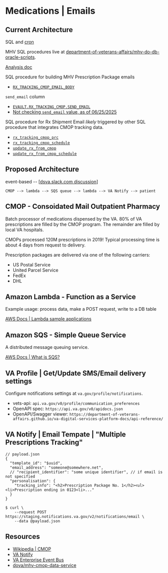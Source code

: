 # Medications | Emails

## Current Architecture

SQL and [cron](https://en.wikipedia.org/wiki/Cron)

MHV SQL procedures live at [department-of-veterans-affairs/mhv-do-db-oracle-scripts](https://github.com/department-of-veterans-affairs/mhv-do-db-oracle-scripts).

[Analysis doc](https://github.com/department-of-veterans-affairs/mhv-do-db-oracle-scripts/blob/master/discovery-docs/Deep_Dive_Analysis.md)

SQL procedure for building MHV Prescription Package emails

- [`RX_TRACKING_CMOP_EMAIL_BODY`](https://github.com/department-of-veterans-affairs/mhv-do-db-oracle-scripts/blob/master/releases/2025/X/MHV_070116/04_MHV_070116_evault_rxproc.sql)

`send_email` column

- [`EVAULT.RX_TRACKING_CMOP.SEND_EMAIL`](https://github.com/department-of-veterans-affairs/mhv-do-db-oracle-scripts/blob/master/MHV_CODE/TABLES/EVAULT/rx_tracking_cmop.sql#L84)
- [Not checking `send_email` value, as of 06/25/2025](https://github.com/department-of-veterans-affairs/mhv-do-db-oracle-scripts/blob/50ac9cd9646abc855416439a979b3daebbc473fe/releases/2025/X/MHV_070116/04_MHV_070116_evault_rxproc.sql#L55)

SQL procedure for Rx Shipment Email _likely_ triggered by other SQL procedure that integrates CMOP tracking data.

- [`rx_tracking_cmop_prc`](https://github.com/department-of-veterans-affairs/mhv-do-db-oracle-scripts/blob/master/MHV_CODE/PROCEDURES/EVAULT/rx_tracking_cmop_prc.prc)
- [`rx_tracking_cmop_schedule`](https://github.com/department-of-veterans-affairs/mhv-do-db-oracle-scripts/blob/master/MHV_CODE/SCHEDULED_SCHEDULES/EVAULT/rx_tracking_cmop_schedule.sql)
- [`update_rx_from_cmop`](https://github.com/department-of-veterans-affairs/mhv-do-db-oracle-scripts/blob/master/MHV_CODE/PROCEDURES/EVAULT/update_rx_from_cmop.prc)
- [`update_rx_from_cmop_schedule`](https://github.com/department-of-veterans-affairs/mhv-do-db-oracle-scripts/blob/master/MHV_CODE/SCHEDULED_SCHEDULES/EVAULT/update_rx_from_cmop_schedule.sql)


## Proposed Architecture

event-based -- [[dsva.slack.com discussion](https://dsva.slack.com/archives/C059Q28DV99/p1759348793863999?thread_ts=1759258976.899839&cid=C059Q28DV99)]

```
CMOP --> lambda --> SQS queue --> lambda --> VA Notify --> patient
```

## CMOP - Consoidated Mail Outpatient Pharmacy

Batch processor of medications dispensed by the VA. 80% of VA prescriptions are
filled by the CMOP program. The remainder are filled by local VA hospitals.

CMOPs processed 120M prescriptions in 2019! Typical processing time is about
4 days from request to delivery.

Prescription packages are delivered via one of the following carriers:

- US Postal Service
- United Parcel Service
- FedEx
- DHL


## Amazon Lambda - Function as a Service

Example usage: process data, make a POST request, write to a DB table

[AWS Docs | Lambda sample applications](https://docs.aws.amazon.com/lambda/latest/dg/lambda-samples.html)


## Amazon SQS - Simple Queue Service

A distributed message queuing service.

[AWS Docs | What is SQS?](https://docs.aws.amazon.com/AWSSimpleQueueService/latest/SQSDeveloperGuide/welcome.html)


## VA Profile | Get/Update SMS/Email delivery settings

Configure notifications settings at `va.gov/profile/notifications`.

- vets-api: `api.va.gov/v0/profile/communication_preferences`
- OpenAPI spec: `https://api.va.gov/v0/apidocs.json`
- OpenAPI/Swagger viewer: `https://department-of-veterans-affairs.github.io/va-digital-services-platform-docs/api-reference/`


## VA Notify | Email Tempate | "Multiple Prescriptions Tracking"

```
// payload.json
{
  "template_id": "$uuid",
  "email_address": "someone@somewhere.net",
  // "recipient_identifier": "some unique identifier", // if email is not specified
  "personalisation": {
    "tracking_info": "<h2>Prescription Package No. 1</h2><ul><li>Prescription ending in 0123<li>..."
  }
}
```

```
$ curl \
    --request POST https://staging.notifications.va.gov/v2/notifications/email \
    --data @payload.json
```


## Resources

- [Wikipedia | CMOP](https://en.wikipedia.org/wiki/Consolidated_Mail_Outpatient_Pharmacy)
- [VA Notify](https://staging.notifications.va.gov/)
- [VA Enterprise Event Bus](https://department-of-veterans-affairs.github.io/ves-event-bus-developer-portal/)
- [dova/mhv-cmop-data-service](https://github.com/department-of-veterans-affairs/mhv-cmop-data-service#readme)
